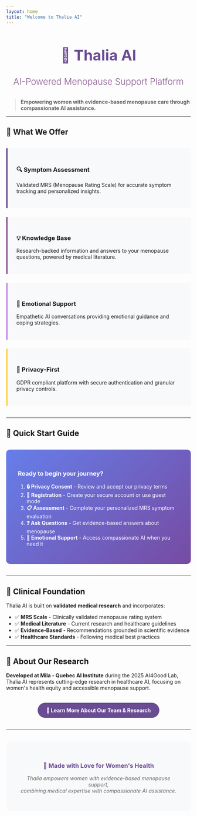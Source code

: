 ```yaml
---
layout: home
title: "Welcome to Thalia AI"
---
```


<div style="text-align: center; margin-bottom: 2rem;">
  <h1 style="color: #6a4c93; font-size: 2.5rem; margin-bottom: 0.5rem;">🌸 Thalia AI</h1>
  <h2 style="color: #8b5a91; font-size: 1.5rem; font-weight: 300;">AI-Powered Menopause Support Platform</h2>
</div>

<!--more-->

> **Empowering women with evidence-based menopause care through compassionate AI assistance.**

---

## 🌟 What We Offer

<div style="display: grid; grid-template-columns: repeat(auto-fit, minmax(250px, 1fr)); gap: 1.5rem; margin: 2rem 0;">

<div style="padding: 1.5rem; border-left: 4px solid #6a4c93; background: #f8f9fa;">
<h3>🔍 Symptom Assessment</h3>
<p>Validated MRS (Menopause Rating Scale) for accurate symptom tracking and personalized insights.</p>
</div>

<div style="padding: 1.5rem; border-left: 4px solid #8b5a91; background: #f8f9fa;">
<h3>💡 Knowledge Base</h3>
<p>Research-backed information and answers to your menopause questions, powered by medical literature.</p>
</div>

<div style="padding: 1.5rem; border-left: 4px solid #c589e8; background: #f8f9fa;">
<h3>💝 Emotional Support</h3>
<p>Empathetic AI conversations providing emotional guidance and coping strategies.</p>
</div>

<div style="padding: 1.5rem; border-left: 4px solid #ffd23f; background: #f8f9fa;">
<h3>🔐 Privacy-First</h3>
<p>GDPR compliant platform with secure authentication and granular privacy controls.</p>
</div>

</div>

---

## 🚀 Quick Start Guide

<div style="background: linear-gradient(135deg, #667eea 0%, #764ba2 100%); color: white; padding: 2rem; border-radius: 10px; margin: 2rem 0;">

### Ready to begin your journey?

1. **🔒 Privacy Consent** - Review and accept our privacy terms
2. **👤 Registration** - Create your secure account or use guest mode  
3. **📋 Assessment** - Complete your personalized MRS symptom evaluation
4. **❓ Ask Questions** - Get evidence-based answers about menopause
5. **💬 Emotional Support** - Access compassionate AI when you need it

</div>

---

## 🏥 Clinical Foundation

Thalia AI is built on **validated medical research** and incorporates:

- ✅ **MRS Scale** - Clinically validated menopause rating system
- ✅ **Medical Literature** - Current research and healthcare guidelines  
- ✅ **Evidence-Based** - Recommendations grounded in scientific evidence
- ✅ **Healthcare Standards** - Following medical best practices

---

## 🔬 About Our Research

**Developed at Mila - Quebec AI Institute** during the 2025 AI4Good Lab, Thalia AI represents cutting-edge research in healthcare AI, focusing on women's health equity and accessible menopause support.

<div style="text-align: center; margin: 2rem 0;">
  <a href="{{ site.baseurl }}/about" style="background: #6a4c93; color: white; padding: 12px 24px; border-radius: 25px; text-decoration: none; font-weight: bold; display: inline-block;">
    🎯 Learn More About Our Team & Research
  </a>
</div>

---

<div style="text-align: center; padding: 2rem; background: #f8f9fa; border-radius: 10px; margin: 2rem 0;">
  <h3 style="color: #6a4c93; margin-bottom: 1rem;">💜 Made with Love for Women's Health</h3>
  <p style="font-style: italic; color: #666;">
    Thalia empowers women with evidence-based menopause support,<br>
    combining medical expertise with compassionate AI assistance.
  </p>
</div>